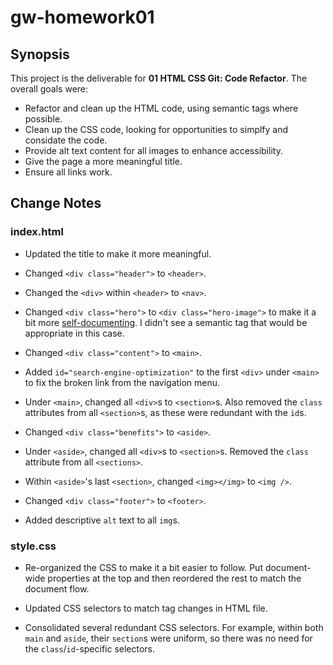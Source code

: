 # gw-homework01
## Synopsis
This project is the deliverable for **01 HTML CSS Git: Code Refactor**. The overall goals were:

* Refactor and clean up the HTML code, using semantic tags where possible.
* Clean up the CSS code, looking for opportunities to simplfy and considate the code.
* Provide alt text content for all images to enhance accessibility.
* Give the page a more meaningful title.
* Ensure all links work.

## Change Notes
### index.html
* Updated the title to make it more meaningful.

* Changed `<div class="header">` to `<header>`.

* Changed the `<div>` within `<header>` to `<nav>`.

* Changed `<div class="hero">` to `<div class="hero-image">` to make it a bit more [self-documenting](https://en.wikipedia.org/wiki/Self-documenting_code). I didn't see a semantic tag that would be appropriate in this case.

* Changed `<div class="content">` to `<main>`.

* Added `id="search-engine-optimization"` to the first `<div>` under `<main>` to fix the broken link from the navigation menu.

* Under `<main>`, changed all `<div>`s to `<section>`s. Also removed the `class` attributes from all `<section>`s, as these were redundant with the `id`s.

* Changed `<div class="benefits">` to `<aside>`.

* Under `<aside>`, changed all `<div>`s to `<section>`s. Removed the `class` attribute from all `<sections>`.

* Within `<aside>`'s last `<section>`, changed `<img></img>` to `<img />`.

* Changed `<div class="footer">` to `<footer>`.

* Added descriptive `alt` text to all `img`s.

### style.css
* Re-organized the CSS to make it a bit easier to follow. Put document-wide properties at the top and then reordered the rest to match the document flow.

* Updated CSS selectors to match tag changes in HTML file.

* Consolidated several redundant CSS selectors. For example, within both `main` and `aside`, their `section`s were uniform, so there was no need for the `class`/`id`-specific selectors.